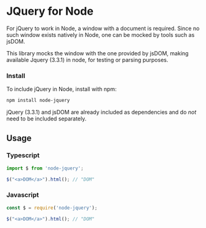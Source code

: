 # JQuery for Node

For jQuery to work in Node, a window with a document is required. Since no such window exists natively in Node, one can be mocked by tools such as jsDOM. 

This library mocks the window with the one provided by jsDOM, making available Jquery (3.3.1) in node, for testing or parsing purposes.

### Install

To include jQuery in Node, install with npm:

```bash
npm install node-jquery
```

jQuery (3.3.1) and jsDOM are already included as dependencies and do *not* need to be included separately.

## Usage

### Typescript

```ts
import $ from 'node-jquery';

$("<a>DOM</a>").html(); // "DOM"
```

### Javascript

```ts
const $ = require('node-jquery');

$("<a>DOM</a>").html(); // "DOM"
```